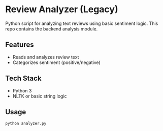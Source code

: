 # Review Analyzer (Legacy)

Python script for analyzing text reviews using basic sentiment logic. This repo contains the backend analysis module.

## Features
- Reads and analyzes review text
- Categorizes sentiment (positive/negative)

## Tech Stack
- Python 3
- NLTK or basic string logic

## Usage
```bash
python analyzer.py
